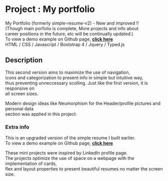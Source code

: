 # Project : My portfolio
My Portfolio (formerly simple-resume-v2) - New and improved !!\
(Though main porfolio is complete, More projects and info about\
 career positions in the future, etc will be continually updated.)\
To view a demo example on Github page, **[click here](https://criscrispy.github.io/my-portfolio/)**\
HTML / CSS / Javascript / Bootstrap 4 / Jquery / Typed.js

## Description
This second version aims to maximize the use of navigation,\
icons and categorization to present info in simple but intuitive way, \
thus preventing unneccessary scolling. Just like the first version, it is responsive on\
all screen sizes.

Modern design ideas like Neumorphism for the  Header/profile pictures and personal data \
section was applied in this project. 

### Extra info
This is an upgraded version of the simple resume I built earlier.\
To view a demo example on Github page, **[click here](https://criscrispy.github.io/simple-resume/)**

These mini projects were inspired by LinkedIn profile page.\
The projects optimize the use of space on a webpage with the implementation of cards,  
flex and layout properties to present beautiful resumes no matter the screen size.

